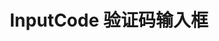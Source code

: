 ---
title: InputCode 验证码输入框
exampleUrl: http://pluto.smallpig.cn/iframe.html?id=%E8%A1%A8%E5%8D%95%E7%BB%84%E4%BB%B6-inputcode-%E9%AA%8C%E8%AF%81%E7%A0%81%E8%BE%93%E5%85%A5%E6%A1%86--story-1
---